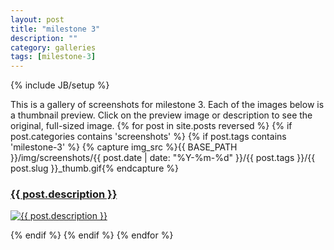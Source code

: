 ```yaml
---
layout: post
title: "milestone 3"
description: ""
category: galleries
tags: [milestone-3]
---
```

{% include JB/setup %}
      
This is a gallery of screenshots for milestone 3. Each of the images below is a thumbnail preview. Click on the preview image or description to see the original, full-sized image.
{% for post in site.posts reversed %}
  {% if post.categories contains 'screenshots' %}
    {% if post.tags contains 'milestone-3' %}
{% capture img_src %}{{ BASE_PATH }}/img/screenshots/{{ post.date | date: "%Y-%m-%d" }}/{{ post.tags }}/{{ post.slug }}_thumb.gif{% endcapture %}
      
<h3 id='{{ post.slug }}'><a href='{{ post.url }}'>{{ post.description }}</a></h3>
      
<p><a href='{{ post.url }}'><img alt='{{ post.description }}' src='{{ img_src }}' /></a></p>
    {% endif %}
  {% endif %}
{% endfor %}
